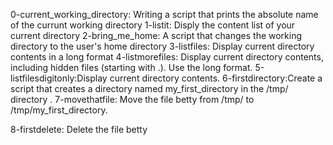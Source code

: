 0-current_working_directory: Writing a script that prints the absolute name of the currunt working directory
1-listit: Disply the content list of your current directory
2-bring_me_home: A script that changes the working directory to the user's home directory
3-listfiles: Display current directory contents in a long format
4-listmorefiles: Display current directory contents, including hidden files (starting with .). Use the long format.
5-listfilesdigitonly:Display current directory contents.
6-firstdirectory:Create a script that creates a directory named my_first_directory in the /tmp/ directory
.
7-movethatfile: Move the file betty from /tmp/ to /tmp/my_first_directory.

8-firstdelete: Delete the file betty

